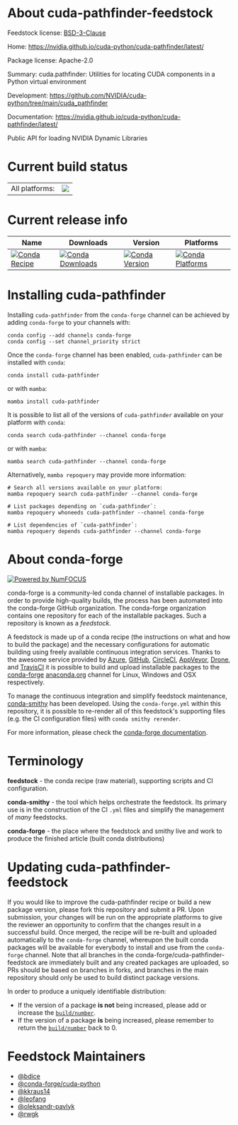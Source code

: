 About cuda-pathfinder-feedstock
===============================

Feedstock license: [BSD-3-Clause](https://github.com/conda-forge/cuda-pathfinder-feedstock/blob/main/LICENSE.txt)

Home: https://nvidia.github.io/cuda-python/cuda-pathfinder/latest/

Package license: Apache-2.0

Summary: cuda.pathfinder: Utilities for locating CUDA components in a Python virtual environment

Development: https://github.com/NVIDIA/cuda-python/tree/main/cuda_pathfinder

Documentation: https://nvidia.github.io/cuda-python/cuda-pathfinder/latest/

Public API for loading NVIDIA Dynamic Libraries

Current build status
====================


<table><tr><td>All platforms:</td>
    <td>
      <a href="https://dev.azure.com/conda-forge/feedstock-builds/_build/latest?definitionId=26238&branchName=main">
        <img src="https://dev.azure.com/conda-forge/feedstock-builds/_apis/build/status/cuda-pathfinder-feedstock?branchName=main">
      </a>
    </td>
  </tr>
</table>

Current release info
====================

| Name | Downloads | Version | Platforms |
| --- | --- | --- | --- |
| [![Conda Recipe](https://img.shields.io/badge/recipe-cuda--pathfinder-green.svg)](https://anaconda.org/conda-forge/cuda-pathfinder) | [![Conda Downloads](https://img.shields.io/conda/dn/conda-forge/cuda-pathfinder.svg)](https://anaconda.org/conda-forge/cuda-pathfinder) | [![Conda Version](https://img.shields.io/conda/vn/conda-forge/cuda-pathfinder.svg)](https://anaconda.org/conda-forge/cuda-pathfinder) | [![Conda Platforms](https://img.shields.io/conda/pn/conda-forge/cuda-pathfinder.svg)](https://anaconda.org/conda-forge/cuda-pathfinder) |

Installing cuda-pathfinder
==========================

Installing `cuda-pathfinder` from the `conda-forge` channel can be achieved by adding `conda-forge` to your channels with:

```
conda config --add channels conda-forge
conda config --set channel_priority strict
```

Once the `conda-forge` channel has been enabled, `cuda-pathfinder` can be installed with `conda`:

```
conda install cuda-pathfinder
```

or with `mamba`:

```
mamba install cuda-pathfinder
```

It is possible to list all of the versions of `cuda-pathfinder` available on your platform with `conda`:

```
conda search cuda-pathfinder --channel conda-forge
```

or with `mamba`:

```
mamba search cuda-pathfinder --channel conda-forge
```

Alternatively, `mamba repoquery` may provide more information:

```
# Search all versions available on your platform:
mamba repoquery search cuda-pathfinder --channel conda-forge

# List packages depending on `cuda-pathfinder`:
mamba repoquery whoneeds cuda-pathfinder --channel conda-forge

# List dependencies of `cuda-pathfinder`:
mamba repoquery depends cuda-pathfinder --channel conda-forge
```


About conda-forge
=================

[![Powered by
NumFOCUS](https://img.shields.io/badge/powered%20by-NumFOCUS-orange.svg?style=flat&colorA=E1523D&colorB=007D8A)](https://numfocus.org)

conda-forge is a community-led conda channel of installable packages.
In order to provide high-quality builds, the process has been automated into the
conda-forge GitHub organization. The conda-forge organization contains one repository
for each of the installable packages. Such a repository is known as a *feedstock*.

A feedstock is made up of a conda recipe (the instructions on what and how to build
the package) and the necessary configurations for automatic building using freely
available continuous integration services. Thanks to the awesome service provided by
[Azure](https://azure.microsoft.com/en-us/services/devops/), [GitHub](https://github.com/),
[CircleCI](https://circleci.com/), [AppVeyor](https://www.appveyor.com/),
[Drone](https://cloud.drone.io/welcome), and [TravisCI](https://travis-ci.com/)
it is possible to build and upload installable packages to the
[conda-forge](https://anaconda.org/conda-forge) [anaconda.org](https://anaconda.org/)
channel for Linux, Windows and OSX respectively.

To manage the continuous integration and simplify feedstock maintenance,
[conda-smithy](https://github.com/conda-forge/conda-smithy) has been developed.
Using the ``conda-forge.yml`` within this repository, it is possible to re-render all of
this feedstock's supporting files (e.g. the CI configuration files) with ``conda smithy rerender``.

For more information, please check the [conda-forge documentation](https://conda-forge.org/docs/).

Terminology
===========

**feedstock** - the conda recipe (raw material), supporting scripts and CI configuration.

**conda-smithy** - the tool which helps orchestrate the feedstock.
                   Its primary use is in the construction of the CI ``.yml`` files
                   and simplify the management of *many* feedstocks.

**conda-forge** - the place where the feedstock and smithy live and work to
                  produce the finished article (built conda distributions)


Updating cuda-pathfinder-feedstock
==================================

If you would like to improve the cuda-pathfinder recipe or build a new
package version, please fork this repository and submit a PR. Upon submission,
your changes will be run on the appropriate platforms to give the reviewer an
opportunity to confirm that the changes result in a successful build. Once
merged, the recipe will be re-built and uploaded automatically to the
`conda-forge` channel, whereupon the built conda packages will be available for
everybody to install and use from the `conda-forge` channel.
Note that all branches in the conda-forge/cuda-pathfinder-feedstock are
immediately built and any created packages are uploaded, so PRs should be based
on branches in forks, and branches in the main repository should only be used to
build distinct package versions.

In order to produce a uniquely identifiable distribution:
 * If the version of a package **is not** being increased, please add or increase
   the [``build/number``](https://docs.conda.io/projects/conda-build/en/latest/resources/define-metadata.html#build-number-and-string).
 * If the version of a package **is** being increased, please remember to return
   the [``build/number``](https://docs.conda.io/projects/conda-build/en/latest/resources/define-metadata.html#build-number-and-string)
   back to 0.

Feedstock Maintainers
=====================

* [@bdice](https://github.com/bdice/)
* [@conda-forge/cuda-python](https://github.com/orgs/conda-forge/teams/cuda-python/)
* [@kkraus14](https://github.com/kkraus14/)
* [@leofang](https://github.com/leofang/)
* [@oleksandr-pavlyk](https://github.com/oleksandr-pavlyk/)
* [@rwgk](https://github.com/rwgk/)


<!-- dummy commit to enable rerendering -->

